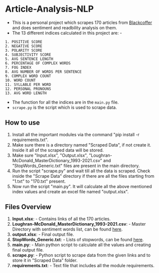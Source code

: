 # Article-Analysis-NLP
* This is a personal project which scrapes 170 articles from [Blackcoffer](https://insights.blackcoffer.com) and does sentiment and readbility analysis on them.
* The 13 different indices calculated in this project are: - 
```
1. POSITIVE SCORE
2. NEGATIVE SCORE
3. POLARITY SCORE
4. SUBJECTIVITY SCORE
5. AVG SENTENCE LENGTH
6. PERCENTAGE OF COMPLEX WORDS
7. FOG INDEX
8. AVG NUMBER OF WORDS PER SENTENCE
9. COMPLEX WORD COUNT
10. WORD COUNT
11. SYLLABLE PER WORD
12. PERSONAL PRONOUNS
13. AVG WORD LENGTH
```
* The function for all the indices are in the `main.py` file.
* `scrape.py` is the script which is used to scrape data.

## How to use
1. Install all the important modules via the command "pip install -r requirements.txt".
2. Make sure there is a directory named "Scraped Data", if not create it. Inside it all of the scraped data will be stored.
3. Make sure "Input.xlsx", "Output.xlsx", "Loughran-McDonald_MasterDictionary_1993-2021.csv" and "StopWords_Generic.txt" files are present in the main directory.
4. Run the script "scrape.py" and wait till all the data is scraped. Check inside the "Scrape Data" directory if there are all the files starting from "1.txt" to "170.txt" present.
5. Now run the script "main.py". It will calculate all the above mentioned index values and create an excel file named "output.xlsx".

## Files Overview
1. **Input.xlsx**: - Contains links of all the 170 articles.
2. **Loughran-McDonald_MasterDictionary_1993-2021.csv**: - Master Directory with sentiment words list, can be found [here](https://sraf.nd.edu/loughranmcdonald-master-dictionary/).
3. **output.xlsx**: - Final output file.
4. **StopWords_Generic.txt**: - Lists of stopwords, can be found [here](https://sraf.nd.edu/textual-analysis/).
5. **main.py**: - Main python script to calculate all the values and creating final output file.
6. **scrape.py**: - Python script to scrape data from the given links and to store it in "Scraped Data" folder.
7. **requirements.txt**: - Text file that includes all the module requirements.
